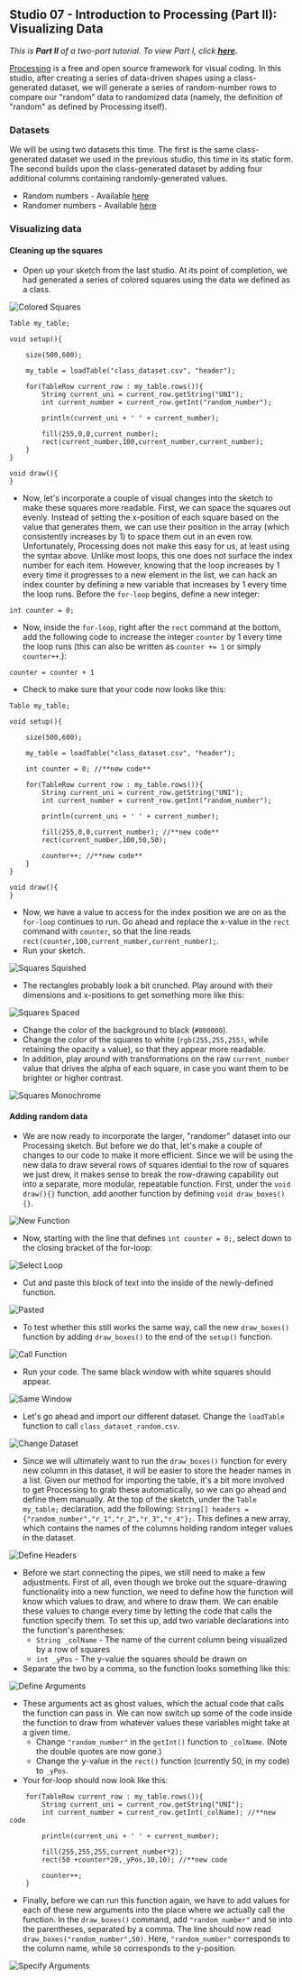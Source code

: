 ## Studio 07 - Introduction to Processing (Part II): Visualizing Data

_This is **Part II** of a two-part tutorial. To view Part I, click **[here](https://github.com/emilyfuhrman/datavis_design/blob/master/2017_Summer/Studios/06_Introduction_to_Processing_Part_1_Creating_Data-Driven_Shapes_Using_Processing.md).**_

[Processing](https://processing.org/) is a free and open source framework for visual coding. In this studio, after creating a series of data-driven shapes using a class-generated dataset, we will generate a series of random-number rows to compare our "random" data to randomized data (namely, the definition of "random" as defined by Processing itself). 

### Datasets

We will be using two datasets this time. The first is the same class-generated dataset we used in the previous studio, this time in its static form. The second builds upon the class-generated dataset by adding four additional columns containing randomly-generated values.

* Random numbers - Available [here](https://github.com/emilyfuhrman/datavis_design/blob/master/2017_Summer/Data/07/class_dataset_random.csv)
* Randomer numbers - Available [here](https://github.com/emilyfuhrman/datavis_design/blob/master/2017_Summer/Data/07/class_dataset.csv)


### Visualizing data
#### Cleaning up the squares

* Open up your sketch from the last studio. At its point of completion, we had generated a series of colored squares using the data we defined as a class.

![Colored Squares](https://github.com/emilyfuhrman/datavis_design/blob/master/2017_Summer/Studios/Images/07/01_Colored_Squares.png)

```
Table my_table;

void setup(){
	
	size(500,600);

	my_table = loadTable("class_dataset.csv", "header");

	for(TableRow current_row : my_table.rows()){
		String current_uni = current_row.getString("UNI");
		int current_number = current_row.getInt("random_number"); 

		println(current_uni + ' ' + current_number);
    
		fill(255,0,0,current_number);
		rect(current_number,100,current_number,current_number); 
	}
}

void draw(){
}
```

* Now, let's incorporate a couple of visual changes into the sketch to make these squares more readable. First, we can space the squares out evenly. Instead of setting the x-position of each square based on the value that generates them, we can use their position in the array (which consistently increases by 1) to space them out in an even row. Unfortunately, Processing does not make this easy for us, at least using the syntax above. Unlike most loops, this one does not surface the index number for each item. However, knowing that the loop increases by 1 every time it progresses to a new element in the list, we can hack an index counter by defining a new variable that increases by 1 every time the loop runs. Before the `for-loop` begins, define a new integer:

`int counter = 0;`

* Now, inside the `for-loop`, right after the `rect` command at the bottom, add the following code to increase the integer `counter` by 1 every time the loop runs (this can also be written as `counter += 1` or simply `counter++`.):

`counter = counter + 1`

* Check to make sure that your code now looks like this: 

```
Table my_table;

void setup(){
  
	size(500,600);

	my_table = loadTable("class_dataset.csv", "header");

	int counter = 0; //**new code**

	for(TableRow current_row : my_table.rows()){
		String current_uni = current_row.getString("UNI");
		int current_number = current_row.getInt("random_number"); 

		println(current_uni + ' ' + current_number);
    
		fill(255,0,0,current_number); //**new code**
		rect(current_number,100,50,50); 
    
		counter++; //**new code**
	}
}

void draw(){
}
```
* Now, we have a value to access for the index position we are on as the `for-loop` continues to run. Go ahead and replace the x-value in the `rect` command with `counter`, so that the line reads `rect(counter,100,current_number,current_number);`.
* Run your sketch.

![Squares Squished](https://github.com/emilyfuhrman/datavis_design/blob/master/2017_Summer/Studios/Images/07/02_Squares_Squished.png)

* The rectangles probably look a bit crunched. Play around with their dimensions and x-positions to get something more like this:

![Squares Spaced](https://github.com/emilyfuhrman/datavis_design/blob/master/2017_Summer/Studios/Images/07/03_Squares_Spaced.png)

* Change the color of the background to black (`#000000`).
* Change the color of the squares to white (`rgb(255,255,255)`, while retaining the opacity `a` value), so that they appear more readable.
* In addition, play around with transformations on the raw `current_number` value that drives the alpha of each square, in case you want them to be brighter or higher contrast. 

![Squares Monochrome](https://github.com/emilyfuhrman/datavis_design/blob/master/2017_Summer/Studios/Images/07/04_Squares_Monochrome.png)

#### Adding random data

* We are now ready to incorporate the larger, "randomer" dataset into our Processing sketch. But before we do that, let's make a couple of changes to our code to make it more efficient. Since we will be using the new data to draw several rows of squares idential to the row of squares we just drew, it makes sense to break the row-drawing capability out into a separate, more modular, repeatable function. First, under the `void draw(){}` function, add another function by defining `void draw_boxes(){}`.

![New Function](https://github.com/emilyfuhrman/datavis_design/blob/master/2017_Summer/Studios/Images/07/05_New_Function.png)

* Now, starting with the line that defines `int counter = 0;`, select down to the closing bracket of the for-loop:

![Select Loop](https://github.com/emilyfuhrman/datavis_design/blob/master/2017_Summer/Studios/Images/07/06_Select_Loop.png)

* Cut and paste this block of text into the inside of the newly-defined function.

![Pasted](https://github.com/emilyfuhrman/datavis_design/blob/master/2017_Summer/Studios/Images/07/07_Pasted.png)

* To test whether this still works the same way, call the new `draw_boxes()` function by adding `draw_boxes()` to the end of the `setup()` function.

![Call Function](https://github.com/emilyfuhrman/datavis_design/blob/master/2017_Summer/Studios/Images/07/08_Call_Function.png)

* Run your code. The same black window with white squares should appear. 

![Same Window](https://github.com/emilyfuhrman/datavis_design/blob/master/2017_Summer/Studios/Images/07/09_Same_Window.png)

* Let's go ahead and import our different dataset. Change the `loadTable` function to call `class_dataset_random.csv`.

![Change Dataset](https://github.com/emilyfuhrman/datavis_design/blob/master/2017_Summer/Studios/Images/07/10_Change_Dataset.png)

* Since we will ultimately want to run the `draw_boxes()` function for every new column in this dataset, it will be easier to store the header names in a list. Given our method for importing the table, it's a bit more involved to get Processing to grab these automatically, so we can go ahead and define them manually. At the top of the sketch, under the `Table my_table;` declaration, add the following: `String[] headers =  {"random_number","r_1","r_2","r_3","r_4"};`. This defines a new array, which contains the names of the columns holding random integer values in the dataset.

![Define Headers](https://github.com/emilyfuhrman/datavis_design/blob/master/2017_Summer/Studios/Images/07/11_Define_Headers.png)

* Before we start connecting the pipes, we still need to make a few adjustments. First of all, even though we broke out the square-drawing functionality into a new function, we need to define how the function will know which values to draw, and where to draw them. We can enable these values to change every time by letting the code that calls the function specify them. To set this up, add two variable declarations into the function's parentheses:
	* `String _colName` - The name of the current column being visualized by a row of squares
	* `int _yPos` - The y-value the squares should be drawn on
* Separate the two by a comma, so the function looks something like this: 

![Define Arguments](https://github.com/emilyfuhrman/datavis_design/blob/master/2017_Summer/Studios/Images/07/12_Define_Arguments.png)

* These arguments act as ghost values, which the actual code that calls the function can pass in. We can now switch up some of the code inside the function to draw from whatever values these variables might take at a given time. 
	* Change `"random_number"` in the `getInt()` function to `_colName`. (Note the double quotes are now gone.)
	* Change the y-value in the `rect()` function (currently 50, in my code) to `_yPos`. 
* Your for-loop should now look like this:

```
	for(TableRow current_row : my_table.rows()){
		String current_uni = current_row.getString("UNI");
		int current_number = current_row.getInt(_colName); //**new code
    
		println(current_uni + ' ' + current_number);
    
		fill(255,255,255,current_number*2);
		rect(50 +counter*20,_yPos,10,10); //**new code
    
		counter++;
	}
```
* Finally, before we can run this function again, we have to add values for each of these new arguments into the place where we actually call the function. In the `draw_boxes()` command, add `"random_number"` and `50` into the parentheses, separated by a comma. The line should now read `draw_boxes("random_number",50)`. Here, `"random_number"` corresponds to the column name, while `50` corresponds to the y-position.

![Specify Arguments](https://github.com/emilyfuhrman/datavis_design/blob/master/2017_Summer/Studios/Images/07/13_Specify_Arguments.png)




























